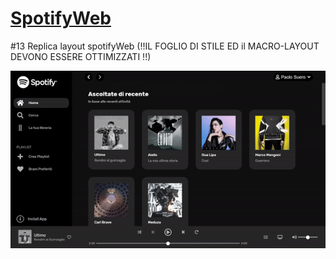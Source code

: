 <h1><a href="https://newspotifyweb.netlify.app/">SpotifyWeb</a></h1>
<p> #13 Replica layout spotifyWeb (!!IL FOGLIO DI STILE ED il MACRO-LAYOUT DEVONO ESSERE OTTIMIZZATI !!) </p>
<img src="https://github.com/p-suero/html-css-spotifyweb/blob/master/imgreadme/ezgif-2-072a84239e32.gif">
